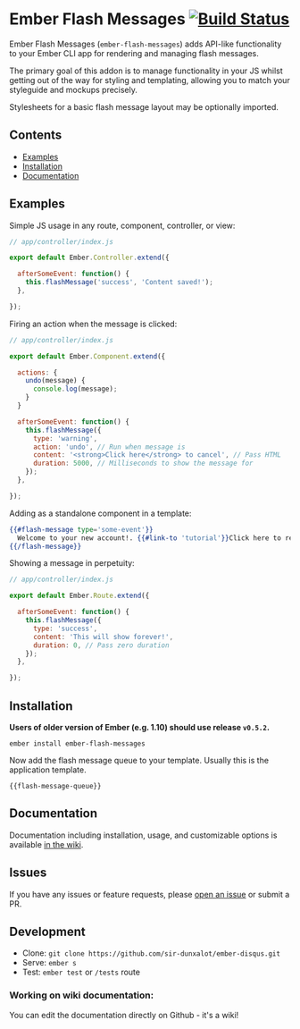 Ember Flash Messages [![Build Status](https://travis-ci.org/sir-dunxalot/ember-flash-messages.svg?branch=master)](https://travis-ci.org/sir-dunxalot/ember-flash-messages)
======

Ember Flash Messages (`ember-flash-messages`) adds API-like functionality to your Ember CLI app for rendering and managing flash messages.

The primary goal of this addon is to manage functionality in your JS whilst getting out of the way for styling and templating, allowing you to match your styleguide and mockups precisely.

Stylesheets for a basic flash message layout may be optionally imported.

## Contents

- [Examples](#examples)
- [Installation](#installation)
- [Documentation](#documentation)

## Examples

Simple JS usage in any route, component, controller, or view:

```js
// app/controller/index.js

export default Ember.Controller.extend({

  afterSomeEvent: function() {
    this.flashMessage('success', 'Content saved!');
  },

});
```

Firing an action when the message is clicked:

```js
// app/controller/index.js

export default Ember.Component.extend({

  actions: {
    undo(message) {
      console.log(message);
    }
  }

  afterSomeEvent: function() {
    this.flashMessage({
      type: 'warning',
      action: 'undo', // Run when message is
      content: '<strong>Click here</strong> to cancel', // Pass HTML
      duration: 5000, // Milliseconds to show the message for
    });
  },

});
```

Adding as a standalone component in a template:

```hbs
{{#flash-message type='some-event'}}
  Welcome to your new account!. {{#link-to 'tutorial'}}Click here to repeat the tutorial{{/link-to}}.
{{/flash-message}}
```

Showing a message in perpetuity:

```js
// app/controller/index.js

export default Ember.Route.extend({

  afterSomeEvent: function() {
    this.flashMessage({
      type: 'success',
      content: 'This will show forever!',
      duration: 0, // Pass zero duration
    });
  },

});
```

## Installation

**Users of older version of Ember (e.g. 1.10) should use release `v0.5.2`.**

```
ember install ember-flash-messages
```

Now add the flash message queue to your template. Usually this is the application template.

```
{{flash-message-queue}}
```

## Documentation

Documentation including installation, usage, and customizable options is available [in the wiki](https://github.com/sir-dunxalot/ember-flash-messages/wiki).

## Issues

If you have any issues or feature requests, please [open an issue](https://github.com/sir-dunxalot/ember-flash-messages/issues/new) or submit a PR.

## Development

- Clone: `git clone https://github.com/sir-dunxalot/ember-disqus.git`
- Serve: `ember s`
- Test: `ember test` or `/tests` route

### Working on wiki documentation:

You can edit the documentation directly on Github - it's a wiki!
